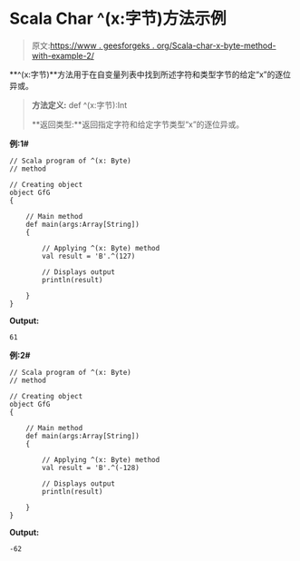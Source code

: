 # Scala Char ^(x:字节)方法示例

> 原文:[https://www . geesforgeks . org/Scala-char-x-byte-method-with-example-2/](https://www.geeksforgeeks.org/scala-char-x-byte-method-with-example-2/)

**^(x:字节)**方法用于在自变量列表中找到所述字符和类型字节的给定“x”的逐位异或。

> **方法定义:** def ^(x:字节):Int
> 
> **返回类型:**返回指定字符和给定字节类型“x”的逐位异或。

**例:1#**

```
// Scala program of ^(x: Byte)
// method

// Creating object
object GfG
{ 

    // Main method
    def main(args:Array[String])
    {

        // Applying ^(x: Byte) method 
        val result = 'B'.^(127)

        // Displays output
        println(result)

    }
} 
```

**Output:**

```
61

```

**例:2#**

```
// Scala program of ^(x: Byte)
// method

// Creating object
object GfG
{ 

    // Main method
    def main(args:Array[String])
    {

        // Applying ^(x: Byte) method
        val result = 'B'.^(-128)

        // Displays output
        println(result)

    }
} 
```

**Output:**

```
-62

```